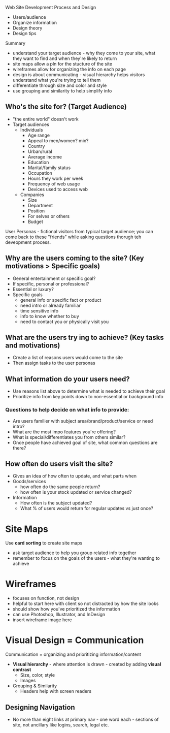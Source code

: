 Web Site Development Process and Design
+ Users/audience
+ Organize information
+ Design theory
+ Design tips

Summary
+ understand your target audience - why they come to your site, what they want to find and when they're likely to return
+ site maps allow a pln for the stucture of the site
+ wireframes allow for organizing the info on each page
+ design is about communicating - visual hierarchy helps visitors understand what you're trying to tell them
+ differentiate through size and color and style
+ use grouping and similarity to help simplify info

## Who's the site for? (Target Audience)
+ "the entire world" doesn't work
+ Target audiences
  + Individuals
    + Age range
    + Appeal to men/women? mix?
    + Country
    + Urban/rural
    + Average income
    + Education
    + Marital/family status
    + Occupation
    + Hours they work per week
    + Frequency of web usage
    + Devices used to access web
  + Companies
    + Size
    + Department
    + Position
    + For selves or others
    + Budget

User Personas - fictional visitors from typical target audience; you can come back to these "friends" while asking questions thorugh teh deveopment process.

## Why are the users coming to the site? (Key motivations > Specific goals)
+ General entertainment or specific goal?
+ If specific, personal or professional?
+ Essential or luxury?
+ Specific goals
  + general info or specific fact or product
  + need intro or already familiar
  + time sensitive info
  + info to know whether to buy
  + need to contact you or physically visit you

## What are the users try ing to achieve? (Key tasks and motivations)
+ Create a list of reasons users would come to the site
+ Then assign tasks to the user personas

## What information do your users need?
+ Use reasons list above to determine what is needed to achieve their goal
+ Prioritize info from key points down to non-essential or background info

### Questions to help decide on what info to provide:
+ Are users familier with subject area/brand/product/service or need intro?
+ What are the most impo features you're offering?
+ What is special/differentiates you from others similar?
+ Once people have achieved goal of site, what common questions are there?

## How often do users visit the site?
+ Gives an idea of how often to update, and what parts when
+ Goods/services
  + how often do the same people return?
  + how often is your stock updated or service changed?
+ Information
  + How often is the subject updated?
  + What % of users would return for regular updates vs just once?

# Site Maps
Use **card sorting** to create site maps
+ ask target audience to help you group related info together
+ remember to focus on the goals of the users - what they're wanting to achieve

# Wireframes
+ focuses on function, not design
+ helpful to start here with client so not distracted by how the site looks
+ should show how you've prioritized the information
+ can use Photoshop, Illustrator, and InDesign
+ insert wireframe image here

# Visual Design = Communication
Communication = organizing and prioritizing information/content
+ **Visual hierarchy** - where attention is drawn - created by adding **visual contrast**
  + Size, color, style
  + Images
+ Grouping & Similarity
  + Headers help with screen readers

## Designing Navigation
+ No more than eight links at primary nav - one word each - sections of site, not ancillary like logins, search, legal etc.
